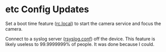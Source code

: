 # etc Config Updates

Set a boot time feature ([rc.local](rc.local)) to start the camera service and focus the camera.

Connect to a syslog server ([rsyslog.conf](rsyslog.conf)) off the device.  This feature is likely useless to 99.9999999% of people.  It was done because I could.
